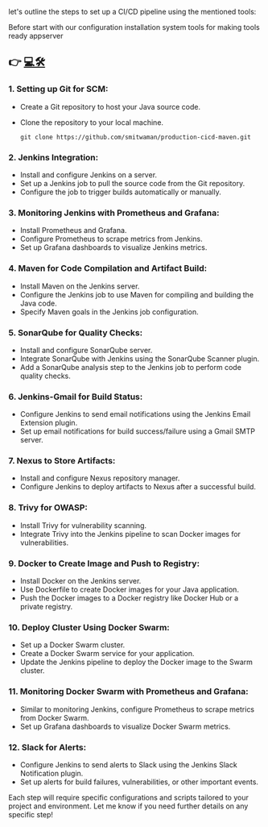 let's outline the steps to set up a CI/CD pipeline using the mentioned tools:


Before start with our configuration installation system tools for making tools ready appserver 

## 👉 [💻🛠️](Stage-1-appserver.md)


### 1. Setting up Git for SCM:
- Create a Git repository to host your Java source code.
- Clone the repository to your local machine.

  ```
  git clone https://github.com/smitwaman/production-cicd-maven.git

  ```

### 2. Jenkins Integration:
- Install and configure Jenkins on a server.
- Set up a Jenkins job to pull the source code from the Git repository.
- Configure the job to trigger builds automatically or manually.

### 3. Monitoring Jenkins with Prometheus and Grafana:
- Install Prometheus and Grafana.
- Configure Prometheus to scrape metrics from Jenkins.
- Set up Grafana dashboards to visualize Jenkins metrics.

### 4. Maven for Code Compilation and Artifact Build:
- Install Maven on the Jenkins server.
- Configure the Jenkins job to use Maven for compiling and building the Java code.
- Specify Maven goals in the Jenkins job configuration.

### 5. SonarQube for Quality Checks:
- Install and configure SonarQube server.
- Integrate SonarQube with Jenkins using the SonarQube Scanner plugin.
- Add a SonarQube analysis step to the Jenkins job to perform code quality checks.

### 6. Jenkins-Gmail for Build Status:
- Configure Jenkins to send email notifications using the Jenkins Email Extension plugin.
- Set up email notifications for build success/failure using a Gmail SMTP server.

### 7. Nexus to Store Artifacts:
- Install and configure Nexus repository manager.
- Configure Jenkins to deploy artifacts to Nexus after a successful build.

### 8. Trivy for OWASP:
- Install Trivy for vulnerability scanning.
- Integrate Trivy into the Jenkins pipeline to scan Docker images for vulnerabilities.

### 9. Docker to Create Image and Push to Registry:
- Install Docker on the Jenkins server.
- Use Dockerfile to create Docker images for your Java application.
- Push the Docker images to a Docker registry like Docker Hub or a private registry.

### 10. Deploy Cluster Using Docker Swarm:
- Set up a Docker Swarm cluster.
- Create a Docker Swarm service for your application.
- Update the Jenkins pipeline to deploy the Docker image to the Swarm cluster.

### 11. Monitoring Docker Swarm with Prometheus and Grafana:
- Similar to monitoring Jenkins, configure Prometheus to scrape metrics from Docker Swarm.
- Set up Grafana dashboards to visualize Docker Swarm metrics.

### 12. Slack for Alerts:
- Configure Jenkins to send alerts to Slack using the Jenkins Slack Notification plugin.
- Set up alerts for build failures, vulnerabilities, or other important events.

Each step will require specific configurations and scripts tailored to your project and environment. Let me know if you need further details on any specific step!
